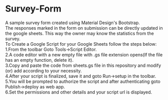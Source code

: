 # Survey-Form
A sample survey form created using Material Design's Bootstrap.<br>
The responses marked in the form on submission can be directly updated in the google sheets. This way the owner may know the statistics from the survey.<br>
To Create a Google Script for your Google Sheets follow the steps below:<br>
1.From the toolbar Goto Tools->Script Editor.<br>
2.A code editor with a new empty file with .gs file extension opens(If the file has an empty function, delete it).<br>
3.Copy and paste the code from sheets.gs file in this repository and modify (or) add according to your necessity.<br>
4.After your script is finalized, save it and goto Run->setup in the toolbar.<br>
5.You will be prompted to authorize the script and after authenticating goto Publish->deploy as web app.<br>
6.Set the permissions and other details and your script url is displayed.<br>
